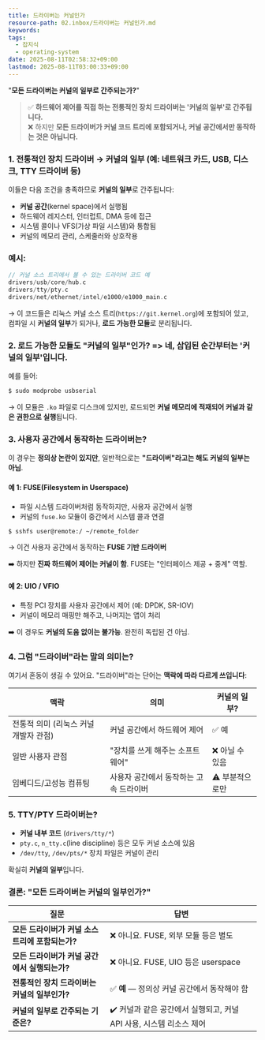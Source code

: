 ```yaml
---
title: 드라이버는 커널인가
resource-path: 02.inbox/드라이버는 커널인가.md
keywords:
tags:
  - 잡지식
  - operating-system
date: 2025-08-11T02:58:32+09:00
lastmod: 2025-08-11T03:00:33+09:00
---
```

"**모든 드라이버는 커널의 일부로 간주되는가?**"  

> ✅ **하드웨어 제어를 직접 하는 전통적인 장치 드라이버는 '커널의 일부'로 간주됩니다.**  
> ❌ 하지만 **모든 드라이버가 커널 코드 트리에 포함되거나, 커널 공간에서만 동작하는 것은 아닙니다.**

### 1. 전통적인 장치 드라이버 → 커널의 일부 (예: 네트워크 카드, USB, 디스크, TTY 드라이버 등)

이들은 다음 조건을 충족하므로 **커널의 일부**로 간주됩니다:

- **커널 공간**(kernel space)에서 실행됨
- 하드웨어 레지스터, 인터럽트, DMA 등에 접근
- 시스템 콜이나 VFS(가상 파일 시스템)와 통합됨
- 커널의 메모리 관리, 스케줄러와 상호작용

### 예시:

```c
// 커널 소스 트리에서 볼 수 있는 드라이버 코드 예
drivers/usb/core/hub.c
drivers/tty/pty.c
drivers/net/ethernet/intel/e1000/e1000_main.c
```

→ 이 코드들은 리눅스 커널 소스 트리(`https://git.kernel.org`)에 포함되어 있고,  
컴파일 시 **커널의 일부**가 되거나, **로드 가능한 모듈**로 분리됩니다.

### 2. 로드 가능한 모듈도 "커널의 일부"인가? => **네, 삽입된 순간부터는 '커널의 일부'입니다.**
예를 들어:

```bash
$ sudo modprobe usbserial
```

→ 이 모듈은 `.ko` 파일로 디스크에 있지만, 로드되면 **커널 메모리에 적재되어 커널과 같은 권한으로 실행**됩니다.
### 3. 사용자 공간에서 동작하는 드라이버는?
이 경우는 **정의상 논란이 있지만**, 일반적으로는 **"드라이버"라고는 해도 커널의 일부는 아님**.

#### 예 1: **FUSE**(Filesystem in Userspace)
- 파일 시스템 드라이버처럼 동작하지만, 사용자 공간에서 실행
- 커널의 `fuse.ko` 모듈이 중간에서 시스템 콜과 연결

```bash
$ sshfs user@remote:/ ~/remote_folder
```

→ 이건 사용자 공간에서 동작하는 **FUSE 기반 드라이버**

➡️ 하지만 **진짜 하드웨어 제어는 커널이 함**. FUSE는 "인터페이스 제공 + 중계" 역할.

#### 예 2: **UIO / VFIO**

- 특정 PCI 장치를 사용자 공간에서 제어 (예: DPDK, SR-IOV)
- 커널이 메모리 매핑만 해주고, 나머지는 앱이 처리

➡️ 이 경우도 **커널의 도움 없이는 불가능**. 완전히 독립된 건 아님.

### 4. 그럼 "드라이버"라는 말의 의미는?

여기서 혼동이 생길 수 있어요. "드라이버"라는 단어는 **맥락에 따라 다르게 쓰입니다**:

| 맥락 | 의미 | 커널의 일부? |
|------|------|----------------|
| 전통적 의미 (리눅스 커널 개발자 관점) | 커널 공간에서 하드웨어 제어 | ✅ 예 |
| 일반 사용자 관점 | "장치를 쓰게 해주는 소프트웨어" | ❌ 아닐 수 있음 |
| 임베디드/고성능 컴퓨팅 | 사용자 공간에서 동작하는 고속 드라이버 | ⚠️ 부분적으로만 |

### 5. TTY/PTY 드라이버는?

- **커널 내부 코드** (`drivers/tty/*`)
- `pty.c`, `n_tty.c`(line discipline) 등은 모두 커널 소스에 있음
- `/dev/tty`, `/dev/pts/*` 장치 파일은 커널이 관리

 확실히 **커널의 일부**입니다.

### 결론: "모든 드라이버는 커널의 일부인가?"

| 질문 | 답변 |
|------|------|
| **모든 드라이버가 커널 소스 트리에 포함되는가?** | ❌ 아니요. FUSE, 외부 모듈 등은 별도 |
| **모든 드라이버가 커널 공간에서 실행되는가?** | ❌ 아니요. FUSE, UIO 등은 userspace |
| **전통적인 장치 드라이버는 커널의 일부인가?** | ✅ **예** — 정의상 커널 공간에서 동작해야 함 |
| **커널의 일부로 간주되는 기준은?** | ✔️ 커널과 같은 공간에서 실행되고, 커널 API 사용, 시스템 리소스 제어 |
	


